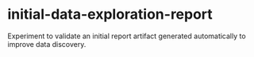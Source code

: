 # initial-data-exploration-report
Experiment to validate an initial report artifact generated automatically to improve data discovery.
